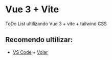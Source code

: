 # Vue 3 + Vite

ToDo List ultilizando Vue 3 + vite + tailwind CSS 

## Recomendo ultilizar:

- [VS Code](https://code.visualstudio.com/) + [Volar](https://marketplace.visualstudio.com/items?itemName=Vue.volar)
